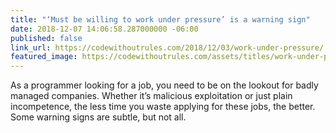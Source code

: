 ```yaml
---
title: "‘Must be willing to work under pressure’ is a warning sign"
date: 2018-12-07 14:06:58.287000000 -06:00
published: false
link_url: https://codewithoutrules.com/2018/12/03/work-under-pressure/
featured_image: https://codewithoutrules.com/assets/titles/work-under-pressure.png
---
```


As a programmer looking for a job, you need to be on the lookout for badly managed companies. Whether it’s malicious exploitation or just plain incompetence, the less time you waste applying for these jobs, the better. Some warning signs are subtle, but not all.